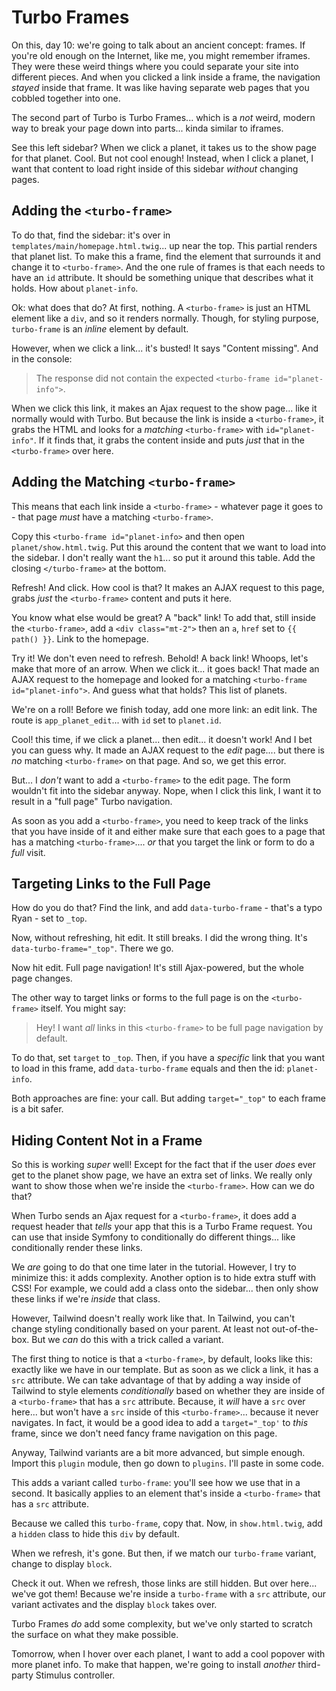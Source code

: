 # Turbo Frames

On this, day 10: we're going to talk about an ancient concept: frames. If you're
old enough on the Internet, like me, you might remember iframes. They were these
weird things where you could separate your site into different pieces. And when
you clicked a link inside a frame, the navigation *stayed* inside that frame.
It was like having separate web pages that you cobbled together into one.

The second part of Turbo is Turbo Frames... which is a *not* weird, modern way to
break your page down into parts... kinda similar to iframes.

See this left sidebar? When we click a planet, it takes us to the show
page for that planet. Cool. But not cool enough! Instead, when I click a planet,
I want that content to load right inside of this sidebar *without* changing pages.

## Adding the `<turbo-frame>`

To do that, find the sidebar: it's over in `templates/main/homepage.html.twig`...
up near the top. This partial renders that planet list. To make this a frame,
find the element that surrounds it and change it to `<turbo-frame>`. And the one
rule of frames is that each needs to have an `id` attribute. It should be something
unique that describes what it holds. How about `planet-info`.

Ok: what does that do? At first, nothing. A `<turbo-frame>` is just an HTML element
like a `div`, and so it renders normally. Though, for styling purpose, `turbo-frame`
is an *inline* element by default.

However, when we click a link... it's busted! It says "Content missing". And in the
console:

> The response did not contain the expected `<turbo-frame id="planet-info">`.

When we click this link, it makes an Ajax request to the show page... like it
normally would with Turbo. But because the link is inside a `<turbo-frame>`, it grabs
the HTML and looks for a *matching* `<turbo-frame>` with `id="planet-info"`. If it
finds that, it grabs the content inside and puts *just* that in the `<turbo-frame>`
over here.

## Adding the Matching `<turbo-frame>`

This means that each link inside a `<turbo-frame>` - whatever page it goes
to - that page *must* have a matching `<turbo-frame>`.

Copy this `<turbo-frame id="planet-info>` and then open `planet/show.html.twig`.
Put this around the content that we want to load into the sidebar. I don't really
want the `h1`... so put it around this table. Add the closing `</turbo-frame>`
at the bottom.

Refresh! And click. How cool is that? It makes an AJAX request to this page, grabs
*just* the `<turbo-frame>` content and puts it here.

You know what else would be great? A "back" link! To add
that, still inside the `<turbo-frame>`, add a `<div class="mt-2">` then an `a`,
`href` set to `{{ path() }}`. Link to the homepage.

Try it! We don't even need to refresh. Behold! A back link! Whoops, let's make
that more of an arrow. When we click it... it goes back! That made
an AJAX request to the homepage and looked for a matching
`<turbo-frame id="planet-info">`. And guess what that holds? This list of planets.

We're on a roll! Before we finish today, add one more link: an edit link. The
route is `app_planet_edit`... with `id` set to `planet.id`.

Cool! this time, if we click a planet... then edit... it doesn't work! And I bet you
can guess why. It made an AJAX request to the *edit* page.... but there
is *no* matching `<turbo-frame>` on that page. And so, we get this error.

But... I *don't* want to add a `<turbo-frame>` to the edit page. The
form wouldn't fit into the sidebar anyway. Nope, when I click this link, I want
it to result in a "full page" Turbo navigation.

As soon as you add a `<turbo-frame>`, you need to keep track of the links that
you have inside of it and either make sure that each goes to a page that has a
matching `<turbo-frame>`.... *or* that you target the link or form to do a *full*
visit.

## Targeting Links to the Full Page

How do you do that? Find the link, and add `data-turbo-frame` - that's a typo Ryan -
set to `_top`.

Now, without refreshing, hit edit. It still breaks. I did the wrong thing.
It's `data-turbo-frame="_top"`. There we go.

Now hit edit. Full page navigation! It's still Ajax-powered, but the whole page
changes.

The other way to target links or forms to the full page is on the `<turbo-frame>`
itself. You might say:

> Hey! I want *all* links in this `<turbo-frame>` to be full page navigation by
> default.

To do that, set `target` to `_top`. Then, if you have a *specific* link that you
want to load in this frame, add `data-turbo-frame` equals and then the id:
`planet-info`.

Both approaches are fine: your call. But adding `target="_top"` to each
frame is a bit safer.

## Hiding Content Not in a Frame

So this is working *super* well! Except for the fact that if the user *does* ever
get to the planet show page, we have an extra set of links. We really only want to
show those when we're inside the `<turbo-frame>`. How can we do that?

When Turbo sends an Ajax request for a `<turbo-frame>`, it does add a request header
that *tells* your app that this is a Turbo Frame request. You can use that inside
Symfony to conditionally do different things... like conditionally render these
links.

We *are* going to do that one time later in the tutorial. However, I try to minimize
this: it adds complexity. Another option is to hide extra stuff with CSS! For
example, we could add a class onto the sidebar... then only show these links if
we're *inside* that class.

However, Tailwind doesn't really work like that. In Tailwind, you can't change
styling conditionally based on your parent. At least not out-of-the-box. But we
*can* do this with a trick called a variant.

The first thing to notice is that a `<turbo-frame>`, by default, looks like this:
exactly like we have in our template. But as soon as we click a link, it has
a `src` attribute. We can take advantage of that by adding a way inside of Tailwind
to style elements *conditionally* based on whether they are inside of a `<turbo-frame>`
that has a `src` attribute. Because, it *will* have a `src` over here...
but won't have a `src` inside of this `<turbo-frame>`... because it never
navigates. In fact, it would be a good idea to add a `target="_top'` to *this*
frame, since we don't need fancy frame navigation on this page.

Anyway, Tailwind variants are a bit more advanced, but simple enough. Import
this `plugin` module, then go down to `plugins`. I'll paste in some code.

This adds a variant called `turbo-frame`: you'll see how we use that in a second.
It basically applies to an element that's inside a `<turbo-frame>` that has a `src`
attribute.

Because we called this `turbo-frame`, copy that. Now, in `show.html.twig`,
add a `hidden` class to hide this `div` by default.

When we refresh, it's gone. But then, if we match our `turbo-frame` variant, change
to display `block`.

Check it out. When we refresh, those links are still hidden. But over here... we've
got them! Because we're inside  a `turbo-frame` with a `src` attribute, our variant
activates and the display `block` takes over.

Turbo Frames *do* add some complexity, but we've only started to scratch the
surface on what they make possible.

Tomorrow, when I hover over each planet, I want to add a cool popover with more planet
info. To make that happen, we're going to install *another* third-party Stimulus
controller.
